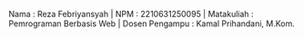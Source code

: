 Nama : Reza Febriyansyah |
NPM : 2210631250095 |
Matakuliah : Pemrograman Berbasis Web |
Dosen Pengampu : Kamal Prihandani, M.Kom.
